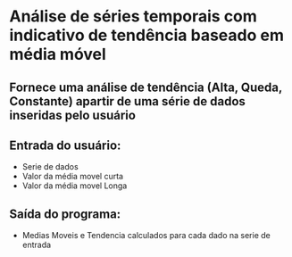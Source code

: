 # Análise de séries temporais com indicativo de tendência baseado em média móvel

## Fornece uma análise de tendência (Alta, Queda, Constante) apartir de uma série de dados inseridas pelo usuário

## Entrada do usuário:

- Serie de dados
- Valor da média movel curta
- Valor da média movel Longa

## Saída do programa:

- Medias Moveis e Tendencia calculados para cada dado na serie de entrada

